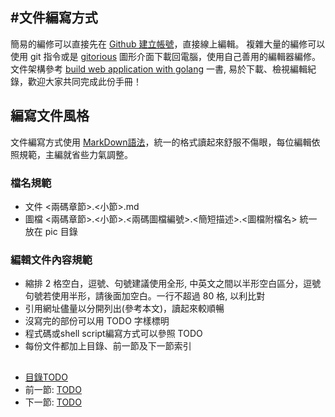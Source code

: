 #文件編寫方式
---

簡易的編修可以直接先在 [Github 建立帳號][1]，直接線上編輯。
複雜大量的編修可以使用 git 指令或是 [gitorious][4] 圖形介面下載回電腦，使用自己善用的編輯器編修。
文件架構參考 [build web application with golang][2] 一書, 易於下載、檢視編輯紀錄，歡迎大家共同完成此份手冊！

[1]:https://github.com
[2]:https://github.com/astaxie/build-web-application-with-golang/tree/master/ebook
[4]:http://blog.xuite.net/coke750101/coketech/54771124

## 編寫文件風格

文件編寫方式使用 [MarkDown語法][3]，統一的格式讀起來舒服不傷眼，每位編輯依照規範，主編就省些力氣調整。

[3]:http://markdown.tw/

### 檔名規範
* 文件 <兩碼章節>.<小節>.md
* 圖檔 <兩碼章節>.<小節>.<兩碼圖檔編號>.<簡短描述>.<圖檔附檔名> 統一放在 pic 目錄

### 編輯文件內容規範

* 縮排 2 格空白，逗號、句號建議使用全形, 中英文之間以半形空白區分，逗號句號若使用半形，請後面加空白。一行不超過 80 格, 以利比對
* 引用網址儘量以分開列出(參考本文)，讀起來較順暢
* 沒寫完的部份可以用 TODO 字樣標明
* 程式碼或shell script編寫方式可以參照 TODO
* 每份文件都加上目錄、前一節及下一節索引

##
   * [目錄TODO](<index.md>)
   * 前一節: [TODO](<01.0.md>)
   * 下一節: [TODO](<01.2.md>)
